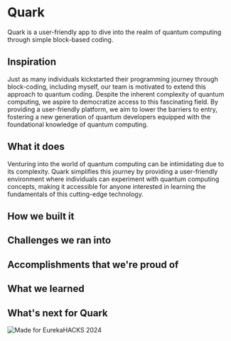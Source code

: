 # Quark

Quark is a user-friendly app to dive into the realm of quantum computing through simple block-based coding.

## Inspiration

Just as many individuals kickstarted their programming journey through block-coding, including myself, our team is motivated to extend this approach to quantum coding. Despite the inherent complexity of quantum computing, we aspire to democratize access to this fascinating field. By providing a user-friendly platform, we aim to lower the barriers to entry, fostering a new generation of quantum developers equipped with the foundational knowledge of quantum computing.

## What it does

Venturing into the world of quantum computing can be intimidating due to its complexity. Quark simplifies this journey by providing a user-friendly environment where individuals can experiment with quantum computing concepts, making it accessible for anyone interested in learning the fundamentals of this cutting-edge technology.

## How we built it

## Challenges we ran into

## Accomplishments that we're proud of

## What we learned

## What's next for Quark


![Made for EurekaHACKS 2024](https://img.shields.io/badge/Made_for-EurekaHACKS_2024-blue)

